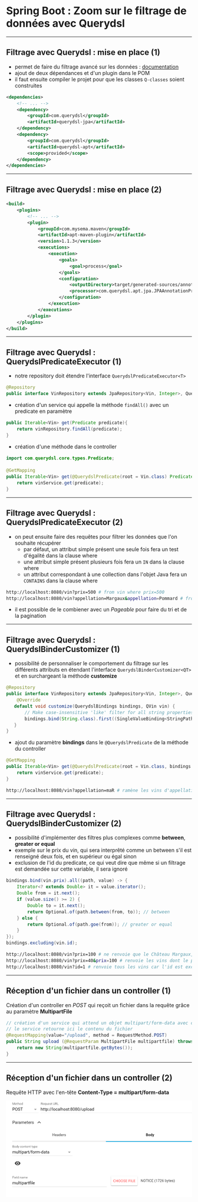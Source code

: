 # Spring Boot : Zoom sur le filtrage de données avec Querydsl

----

## Filtrage avec Querydsl : mise en place (1)
- permet de faire du filtrage avancé sur les données : [documentation](http://www.querydsl.com/)
- ajout de deux dépendances et d'un plugin dans le POM
- il faut ensuite compiler le projet pour que les classes `Q-classes` soient construites

```xml
<dependencies>
    <!-- ... -->
    <dependency>
        <groupId>com.querydsl</groupId>
        <artifactId>querydsl-jpa</artifactId>
    </dependency>
    <dependency>
        <groupId>com.querydsl</groupId>
        <artifactId>querydsl-apt</artifactId>
        <scope>provided</scope>
    </dependency>
</dependencies>
```

----

## Filtrage avec Querydsl : mise en place (2)

```xml
<build>
    <plugins>
        <!-- ... -->
        <plugin>
            <groupId>com.mysema.maven</groupId>
            <artifactId>apt-maven-plugin</artifactId>
            <version>1.1.3</version>
            <executions>
                <execution>
                    <goals>
                        <goal>process</goal>
                    </goals>
                    <configuration>
                        <outputDirectory>target/generated-sources/annotations</outputDirectory>
                        <processor>com.querydsl.apt.jpa.JPAAnnotationProcessor</processor>
                    </configuration>
                </execution>
            </executions>
        </plugin>
    </plugins>
</build>
```

----

## Filtrage avec Querydsl : QuerydslPredicateExecutor (1)

- notre repository doit étendre l'interface `QuerydslPredicateExecutor<T>`
```java
@Repository
public interface VinRepository extends JpaRepository<Vin, Integer>, QuerydslPredicateExecutor<Vin>
```
- création d'un service qui appelle la méthode `findAll()` avec un predicate en paramètre
```java
public Iterable<Vin> get(Predicate predicate){
	return vinRepository.findAll(predicate);
}
```
- création d'une méthode dans le controller

```java
import com.querydsl.core.types.Predicate;

@GetMapping
public Iterable<Vin> get(@QuerydslPredicate(root = Vin.class) Predicate predicate){
	return vinService.get(predicate);
}
```

----

## Filtrage avec Querydsl : QuerydslPredicateExecutor (2)

- on peut ensuite faire des requêtes pour filtrer les données que l'on souhaite récupérer
	- par défaut, un attribut simple présent une seule fois fera un test d'égalité dans la clause where
	- une attribut simple présent plusieurs fois fera un `IN` dans la clause where
	- un attribut correspondant à une collection dans l'objet Java fera un `CONTAINS` dans la clause where
```bash
http://localhost:8080/vin?prix=500 # from vin where prix=500
http://localhost:8080/vin?appellation=Margaux&appellation=Pommard # from vin where appellation in (Margaux, Pommard)
```
- il est possible de le combiener avec un *Pageable* pour faire du tri et de la pagination

----

## Filtrage avec Querydsl : QuerydslBinderCustomizer (1)

- possibilité de personnaliser le comportement du filtrage sur les différents attributs en étendant l'interface `QuerydslBinderCustomizer<QT>` et en surchargeant la méthode **customize**
```java
@Repository
public interface VinRepository extends JpaRepository<Vin, Integer>, QuerydslPredicateExecutor<Vin>, QuerydslBinderCustomizer<QVin> {
	@Override
   default void customize(QuerydslBindings bindings, QVin vin) {
       // Make case-insensitive 'like' filter for all string properties 
       bindings.bind(String.class).first((SingleValueBinding<StringPath, String>) StringExpression::containsIgnoreCase);
   }
}
```
- ajout du paramètre **bindings** dans le `@QuerydslPredicate` de la méthode du controller
```java
@GetMapping
public Iterable<Vin> get(@QuerydslPredicate(root = Vin.class, bindings = VinRepository.class) Predicate predicate){
	return vinService.get(predicate);
}
```
```bash
http://localhost:8080/vin?appellation=maR # ramène les vins d'appellation Margaux et Pommard
```

----

## Filtrage avec Querydsl : QuerydslBinderCustomizer (2)

- possibilité d'implémenter des filtres plus complexes comme **between**, **greater or equal**
- exemple sur le prix du vin, qui sera interprêté comme un between s'il est renseigné deux fois, et en supérieur ou égal sinon
- exclusion de l'id du predicate, ce qui veut dire que même si un filtrage est demandée sur cette variable, il sera ignoré
```java
bindings.bind(vin.prix).all((path, value) -> {
	Iterator<? extends Double> it = value.iterator();
    Double from = it.next();
    if (value.size() >= 2) {
    	Double to = it.next();
        return Optional.of(path.between(from, to)); // between
    } else {
    	return Optional.of(path.goe(from)); // greater or equal
    }
});
bindings.excluding(vin.id);
```
```bash
http://localhost:8080/vin?prix=100 # ne renvoie que le Château Margaux, seul vin à plu de 100€
http://localhost:8080/vin?prix=40&prix=100 # renvoie les vins dont le prix est compris entre 40€ et 100€
http://localhost:8080/vin?id=1 # renvoie tous les vins car l'id est exclu du predicate
```

----

## Réception d'un fichier dans un controller (1)

Création d'un controller en *POST* qui reçoit un fichier dans la requête grâce au paramètre **MultipartFile**
```java
// création d'un service qui attend un objet multipart/form-data avec comme nom de paramètre multipartfile
// le service retourne ici le contenu du fichier
@RequestMapping(value="/upload", method = RequestMethod.POST)
public String upload (@RequestParam MultipartFile multipartfile) throws IOException {
	return new String(multipartfile.getBytes());
}
```

----

## Réception d'un fichier dans un controller (2)

Requête HTTP avec l'en-tête **Content-Type = multipart/form-data**

![Requête multipart/form-data](diapos/images/requete-multipart.png "Requête multipart/form-data")
